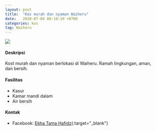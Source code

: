 ```yaml
---
layout: post
title:  "Kos murah dan nyaman Waiheru"
date:   2020-07-04 06:10:19 +0700
categories: kos
tag: Waiheru
---
```

<div class="mb-4">
<image src="https://i.imgur.com/FwByg50.png" class="img-fluid" />
</div>

#### Deskripsi
Kost murah dan nyaman berlokasi di Waiheru. Ramah lingkungan, aman, dan bersih.

#### Fasilitas
- Kasur
- Kamar mandi dalam
- Air bersih

#### Kontak
- Facebook: [Ekha Tama Hafidz](https://www.facebook.com/indira.wirahafidz "Ekha Tama Hafidz"){:target="_blank"}